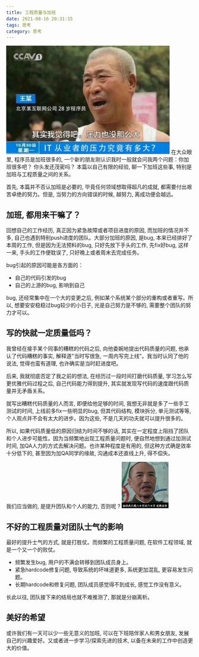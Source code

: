 ```yaml
---
title: 工程质量与加班
date: 2021-08-16 20:31:15
tags: 思考
category: 思考
---
```

<img src='/image/pressure.png'></img>
在大众眼里, 程序员是加班很多的, 一个新的朋友刚认识我时一般就会问我两个问题：你加班很多吧？ 你头发还茂密吗？
本篇以自己有限的经验, 聊一下加班这些事, 特别是加班与工程质量之间的关系。

首先, 本篇并不否认加班是必要的, 毕竟任何领域想取得超凡的成就, 都需要付出艰苦卓绝的努力。但是, 当努力的方向错误的时候, 越努力, 离成功便会越远。
## 加班, 都用来干嘛了？
回想自己的工作经历, 真正因为紧急故障或者项目进度的原因, 而加班的情况并不多, 自己也遇到特别push进度的团队。大部分加班的原因, 是bug, 本来已经排好了本周的工作, 但是因为无法预料的bug, 只好先放下手头的工作, 先fix好bug, 这样一来, 手头的工作便耽误了, 只好晚上或者周末去完成任务。

bug引起的原因可能是各方面的：
- 自己的代码引发的bug
- 自己的上游的bug, 影响到自己

bug, 还经常集中在一个大的变更之后, 例如某个系统某个部分的重构或者重写。所以, 想要安安稳稳过bug较少的小日子, 光是自己努力是不够的, 需要整个团队的努力才可以。

## 写的快就一定质量低吗？
我曾经在接手某个同事的糟糕的代码之后, 向他委婉地提出代码质量的问题, 他承认了代码糟糕的事实, 解释道"当时写很急, 一周内写完上线"。我当时认同了他的说法, 觉得也蛮有道理, 也许确实是当时赶进度吧。

后来, 我就彻底否定了我之前的想法, 在经历过一段时间打磨代码质量, 学习怎么写更优雅代码过程之后, 自己代码能力得到提升, 其实就发现写代码的速度跟代码质量并无矛盾关系。

就写出糟糕代码质量的人而言, 即便给他足够的时间, 我想无非就是多了一些手工测试的时间, 上线前多fix一些明显的bug, 但其代码结构, 模块拆分, 单元测试等等, 个人观点并不会有太大的进步。因为这些, 不是几天的功夫就可以提升很多的。

所以, 如果代码质量低的原因归结为时间不够的话, 其实在一定程度上阻挡了团队和个人进步可能性。因为当频繁地出现工程质量问题时, 便自然地想到通过加测试时间, 加QA人力的方式去解决问题。也许某种程度是有用的, 但这种方式确是效率十分低下的, 甚至因为加QA同学的缘故, 沟通成本还直线上升, 得不偿失。

我们应当做的, 是提升团队和个人的能力, 否则呢 ?
<img src='/image/quality.png' width='25%' heigth='25%'></img>

## 不好的工程质量对团队士气的影响
最好的提升士气的方式, 就是打胜仗。而频繁的工程质量问题, 在软件工程领域, 就是一个又一个的败仗。
- 频繁发生bug, 用户的不满会转移到团队成员身上。
- 紧急hardcode修复问题, 导致系统的坏味道更多, 系统更加混乱, 更容易发生问题。
- 长期hardcode和修复问题, 团队成员感觉得不到成长, 感觉工作没有意义。

长此以往, 团队接下来的结局也就不难推测了, 那就是分崩离析。

## 美好的希望
或许我们有一天可以少一些无意义的加班, 可以在下班陪伴家人和男女朋友, 发展自己的兴趣爱好。又或者进一步学习/探索先进的技术, 以备在未来的工作中创造更大的价值。
